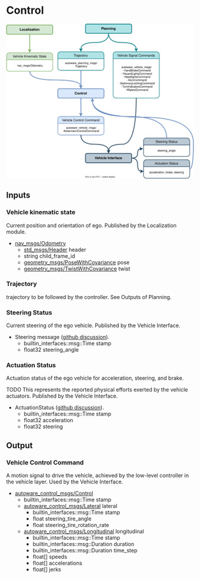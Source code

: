 # Control

![Node diagram](images/Control-Bus-ODD-Architecture.drawio.svg)

## Inputs

### Vehicle kinematic state

Current position and orientation of ego. Published by the Localization module.

- [nav_msgs/Odometry](https://docs.ros.org/en/noetic/api/nav_msgs/html/msg/Odometry.html)
  - [std_msgs/Header](https://docs.ros.org/en/noetic/api/std_msgs/html/msg/Header.html) header
  - string child_frame_id
  - [geometry_msgs/PoseWithCovariance](https://docs.ros.org/en/noetic/api/geometry_msgs/html/msg/PoseWithCovariance.html) pose
  - [geometry_msgs/TwistWithCovariance](https://docs.ros.org/en/noetic/api/geometry_msgs/html/msg/TwistWithCovariance.html) twist

### Trajectory

trajectory to be followed by the controller. See Outputs of Planning.

### Steering Status

Current steering of the ego vehicle. Published by the Vehicle Interface.

- Steering message ([github discussion](https://github.com/autowarefoundation/autoware/discussions/2462)).
  - builtin_interfaces::msg::Time stamp
  - float32 steering_angle

### Actuation Status

Actuation status of the ego vehicle for acceleration, steering, and brake.

TODO This represents the reported physical efforts exerted by the vehicle actuators. Published by the Vehicle Interface.

- ActuationStatus ([github discussion](https://github.com/autowarefoundation/autoware/discussions/2462)).
  - builtin_interfaces::msg::Time stamp
  - float32 acceleration
  - float32 steering

## Output

### Vehicle Control Command

A motion signal to drive the vehicle, achieved by the low-level controller in the vehicle layer. Used by the Vehicle Interface.

- [autoware_control_msgs/Control](https://github.com/autowarefoundation/autoware_msgs/blob/main/autoware_control_msgs/msg/Control.msg)
  - builtin_interfaces::msg::Time stamp
  - [autoware_control_msgs/Lateral](https://github.com/autowarefoundation/autoware_msgs/blob/main/autoware_control_msgs/msg/Lateral.msg) lateral
    - builtin_interfaces::msg::Time stamp
    - float steering_tire_angle
    - float steering_tire_rotation_rate
  - [autoware_control_msgs/Longitudinal](https://github.com/autowarefoundation/autoware_msgs/blob/main/autoware_control_msgs/msg/Lateral.msg) longitudinal
    - builtin_interfaces::msg::Time stamp
    - builtin_interfaces::msg::Duration duration
    - builtin_interfaces::msg::Duration time_step
    - float[] speeds
    - float[] accelerations
    - float[] jerks
